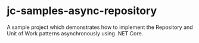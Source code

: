 # jc-samples-async-repository

A sample project which demonstrates how to implement the Repository and Unit of Work patterns asynchronously using .NET Core.
